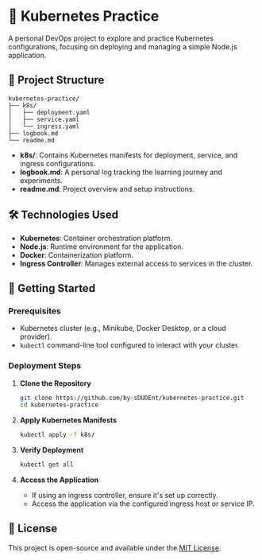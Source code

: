 # 🚀 Kubernetes Practice

A personal DevOps project to explore and practice Kubernetes configurations, focusing on deploying and managing a simple Node.js application.

## 📁 Project Structure

```
kubernetes-practice/
├── k8s/
│   ├── deployment.yaml
│   ├── service.yaml
│   └── ingress.yaml
├── logbook.md
└── readme.md
```

- **k8s/**: Contains Kubernetes manifests for deployment, service, and ingress configurations.
- **logbook.md**: A personal log tracking the learning journey and experiments.
- **readme.md**: Project overview and setup instructions.

## 🛠️ Technologies Used

- **Kubernetes**: Container orchestration platform.
- **Node.js**: Runtime environment for the application.
- **Docker**: Containerization platform.
- **Ingress Controller**: Manages external access to services in the cluster.

## 🚀 Getting Started

### Prerequisites

- Kubernetes cluster (e.g., Minikube, Docker Desktop, or a cloud provider).
- `kubectl` command-line tool configured to interact with your cluster.

### Deployment Steps

1. **Clone the Repository**

   ```bash
   git clone https://github.com/by-sDUDEnt/kubernetes-practice.git
   cd kubernetes-practice
   ```

2. **Apply Kubernetes Manifests**

   ```bash
   kubectl apply -f k8s/
   ```

3. **Verify Deployment**

   ```bash
   kubectl get all
   ```

4. **Access the Application**

   - If using an ingress controller, ensure it's set up correctly.
   - Access the application via the configured ingress host or service IP.



## 📄 License

This project is open-source and available under the [MIT License](LICENSE).
